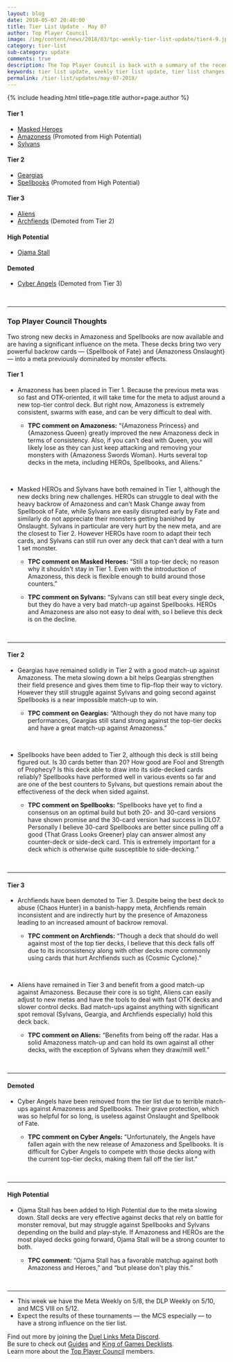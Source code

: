 ```yaml
---
layout: blog
date: 2018-05-07 20:40:00
title: Tier List Update - May 07
author: Top Player Council
image: /img/content/news/2018/03/tpc-weekly-tier-list-update/tier4-9.jpg
category: tier-list
sub-category: update
comments: true
description: The Top Player Council is back with a summary of the recent tier list update. Check out their decisions and reasoning to stay relevant in the current meta. This update includes changes to Archfiends, Amazoness, Spellbooks, Ojama Stall and Cyber Angels.
keywords: tier list update, weekly tier list update, tier list changes, buffs, nerfs, may 7 2018
permalink: /tier-list/updates/may-07-2018/
---
```


{% include heading.html title=page.title author=page.author %}

#### Tier 1

- [Masked Heroes](/tier-list/deck-types/masked-heroes)
- [Amazoness](/tier-list/deck-types/amazoness) (Promoted from High Potential)  
- [Sylvans](/tier-list/deck-types/sylvans/)  

#### Tier 2
- [Geargias](/tier-list/deck-types/geargias) 
- [Spellbooks]() (Promoted from High Potential)  

#### Tier 3
- [Aliens](/tier-list/deck-types/aliens/)  
- [Archfiends](/tier-list/deck-types/archfiends/) (Demoted from Tier 2)

#### High Potential
- [Ojama Stall]()

#### Demoted
- [Cyber Angels](/tier-list/deck-types/cyber-angels/) (Demoted from Tier 3)

<br>

---

### Top Player Council Thoughts
Two strong new decks in Amazoness and Spellbooks are now available and are having a significant influence on the meta. These decks bring two very powerful backrow cards — {Spellbook of Fate} and {Amazoness Onslaught} — into a meta previously dominated by monster effects.
<br>

#### Tier 1  
 
* Amazoness has been placed in Tier 1. Because the previous meta was so fast and OTK-oriented, it will take time for the meta to adjust around a new top-tier control deck. But right now, Amazoness is extremely consistent, swarms with ease, and can be very difficult to deal with.  
    
    * **TPC comment on Amazoness:** “{Amazoness Princess} and {Amazoness Queen} greatly improved the new Amazoness deck in terms of consistency. Also, if you can't deal with Queen, you will likely lose as they can just keep attacking and removing your monsters with {Amazoness Swords Woman}. Hurts several top decks in the meta, including HEROs, Spellbooks, and Aliens.”  
<br>

* Masked HEROs and Sylvans have both remained in Tier 1, although the new decks bring new challenges. HEROs can struggle to deal with the heavy backrow of Amazoness and can’t Mask Change away from Spellbook of Fate, while Sylvans are easily disrupted early by Fate and similarly do not appreciate their monsters getting banished by Onslaught. Sylvans in particular are very hurt by the new meta, and are the closest to Tier 2. However HEROs have room to adapt their tech cards, and Sylvans can still run over any deck that can’t deal with a turn 1 set monster. 

    * **TPC comment on Masked Heroes:** “Still a top-tier deck; no reason why it shouldn't stay in Tier 1. Even with the introduction of Amazoness, this deck is flexible enough to build around those counters.”  

    * **TPC comment on Sylvans:** “Sylvans can still beat every single deck, but they do have a very bad match-up against Spellbooks. HEROs and Amazoness are also not easy to deal with, so I believe this deck is on the decline.  
<br>

---

#### Tier 2  

* Geargias have remained solidly in Tier 2 with a good match-up against Amazoness. The meta slowing down a bit helps Geargias strengthen their field presence and gives them time to flip-flop their way to victory. However they still struggle against Sylvans and going second against Spellbooks is a near impossible match-up to win.  

    * **TPC comment on Geargias:** “Although they do not have many top performances, Geargias still stand strong against the top-tier decks and have a great match-up against Amazoness.” 
<br>  

* Spellbooks have been added to Tier 2, although this deck is still being figured out. Is 30 cards better than 20? How good are Fool and Strength of Prophecy? Is this deck able to draw into its side-decked cards reliably? Spellbooks have performed well in various events so far and are one of the best counters to Sylvans, but questions remain about the effectiveness of the deck when sided against.

    * **TPC comment on Spellbooks:** “Spellbooks have yet to find a consensus on an optimal build but both 20- and 30-card versions have shown promise and the 30-card version had success in DLO7. Personally I believe 30-card Spellbooks are better since pulling off a good {That Grass Looks Greener} play can answer almost any counter-deck or side-deck card. This is extremely important for a deck which is otherwise quite susceptible to side-decking.“  
<br>

---

#### Tier 3  

* Archfiends have been demoted to Tier 3. Despite being the best deck to abuse {Chaos Hunter} in a banish-happy meta, Archfiends remain inconsistent and are indirectly hurt by the presence of Amazoness leading to an increased amount of backrow removal.  

    * **TPC comment on Archfiends:** “Though a deck that should do well against most of the top tier decks, I believe that this deck falls off due to its inconsistency along with other decks more commonly using cards that hurt Archfiends such as {Cosmic Cyclone}.”  
<br>

* Aliens have remained in Tier 3 and benefit from a good match-up against Amazoness. Because their core is so tight, Aliens can easily adjust to new metas and have the tools to deal with fast OTK decks and slower control decks. Bad match-ups against anything with significant spot removal (Sylvans, Geargia, and Archfiends especially) hold this deck back.  

    * **TPC comment on Aliens:** “Benefits from being off the radar. Has a solid Amazoness match-up and can hold its own against all other decks, with the exception of Sylvans when they draw/mill well.”  
<br>

---

#### Demoted 

* Cyber Angels have been removed from the tier list due to terrible match-ups against Amazoness and Spellbooks. Their grave protection, which was so helpful for so long, is useless against Onslaught and Spellbook of Fate.  

    * **TPC comment on Cyber Angels:** “Unfortunately, the Angels have fallen again with the new release of Amazoness and Spellbooks. It is difficult for Cyber Angels to compete with those decks along with the current top-tier decks, making them fall off the tier list.”  
<br>

---

#### High Potential

* Ojama Stall has been added to High Potential due to the meta slowing down. Stall decks are very effective against decks that rely on battle for monster removal, but may struggle against Spellbooks and Sylvans depending on the build and play-style. If Amazoness and HEROs are the most played decks going forward, Ojama Stall will be a strong counter to both.  

    * **TPC comment:** “Ojama Stall has a favorable matchup against both Amazoness and Heroes,” and “but please don't play this.”  
<br>

---
* This week we have the Meta Weekly on 5/8, the DLP Weekly on 5/10, and MCS VIII on 5/12.  
* Expect the results of these tournaments — the MCS especially — to have a strong influence on the tier list.  

Find out more by joining the [Duel Links Meta Discord](/discord/).  
Be sure to check out [Guides](/guides/) and [King of Games Decklists](/top-decks/).  
Learn more about the [Top Player Council](/top-player-council/) members.   

